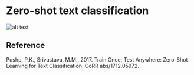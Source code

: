 # Zero-shot text classification
![alt text](https://storage.googleapis.com/groundai-web-prod/media%2Fusers%2Fuser_9330%2Fproject_10714%2Fimages%2Ftrain1testanyfig1.png)
## Reference
Pushp, P.K., Srivastava, M.M., 2017. Train Once, Test Anywhere: Zero-Shot Learning for Text Classification. CoRR abs/1712.05972.
